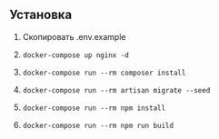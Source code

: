 ## Установка

1. Скопировать .env.example 

2. `docker-compose up nginx -d`

3. `docker-compose run --rm composer install`

4. `docker-compose run --rm artisan migrate --seed`

5. `docker-compose run --rm npm install`

6. `docker-compose run --rm npm run build`

